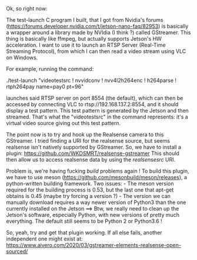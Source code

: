 Ok, so right now:

The test-launch C program I built, that I got from Nvidia's forums (https://forums.developer.nvidia.com/t/jetson-nano-faq/82953) is basically a wrapper around a library made by NVIdia (I think ?) called GStreamer.
This thing is basically like ffmpeg, but actually supports Jetson's HW acceleration.
I want to use it to launch an RTSP Server (Real-Time Streaming Protocol), from which I can then read a video stream using VLC on Windows.

For example, running the command:

./test-launch "videotestsrc ! nvvidconv ! nvv4l2h264enc ! h264parse ! rtph264pay name=pay0 pt=96"

launches said RTSP server on port 8554 (the default), which can then be accessed by connecting VLC to rtsp://192.168.137.2:8554, and it should display a test pattern.
This test pattern is generated by the Jetson and then streamed. That's what the "videotestsrc" in the command represents: it's a virtual video source giving out this test pattern.


The point now is to try and hook up the Realsense camera to this GStreamer. I tried finding a URI for the realsense source, but seems realsense isn't natively supported by GStreamer.
So, we have to install a plugin: https://github.com/WKDSMRT/realsense-gstreamer
This should then allow us to access realsense data by using the *realsensesrc* URI.

Problem is, we're having fucking *build* problems again ! To build this plugin, we have to use meson (https://github.com/mesonbuild/meson/releases), a python-written building framework.
Two issues:
    - The meson version required for the building process is 0.53, but the last one that apt-get obtains is 0.45 (maybe try forcing a version ?)
    - The version we can manually download requires a way newer version of Python3 than the one currently installed on the Jetson
        ==> Btw, we really need to clean up the Jetson's software, especially Python, with new versions of pretty much everything. The default still seems to be Python 2 or Python3.6 !

So, yeah, try and get that plugin working. If all else fails, another independent one might exist at: https://www.aivero.com/2020/03/gstreamer-elements-realsense-open-sourced/
